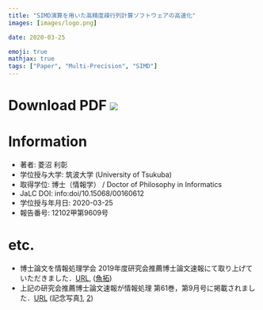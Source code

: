 ```yaml
---
title: "SIMD演算を用いた高精度疎行列計算ソフトウェアの高速化"
images: [images/logo.png]

date: 2020-03-25

emoji: true
mathjax: true
tags: ["Paper", "Multi-Precision", "SIMD"]
---
```


# Download PDF [![](https://storage.googleapis.com/numa_blog/etc/icon_pdf.png)][drthesis] 

[drthesis]: http://doi.org/10.15068/00160612

# Information
* 著者: 菱沼 利彰
* 学位授与大学: 筑波大学 (University of Tsukuba)
* 取得学位: 博士（情報学） / Doctor of Philosophy in Informatics
* JaLC DOI: info:doi/10.15068/00160612
* 学位授与年月日: 2020-03-25
* 報告番号: 12102甲第9609号

# etc.
* 博士論文を情報処理学会 2019年度研究会推薦博士論文速報にて取り上げていただきました．[URL][hakushi], ([魚拓][gyotaku])
* 上記の研究会推薦博士論文速報が情報処理 第61巻，第9月号に掲載されました．[URL][jouhou] (記念写真[1][pic2], [2][pic1])

[hakushi]: https://www.ipsj.or.jp/magazine/hakase/2019/HPC01.html
[jouhou]: https://ipsj.ixsq.nii.ac.jp/ej/?action=pages_view_main&active_action=repository_view_main_item_detail&item_id=206405&item_no=1&page_id=13&block_id=8
[gyotaku]: https://storage.googleapis.com/numa_blog/hakushi/SIMD%E6%BC%94%E7%AE%97%E3%82%92%E7%94%A8%E3%81%84%E3%81%9F%E9%AB%98%E7%B2%BE%E5%BA%A6%E7%96%8E%E8%A1%8C%E5%88%97%E8%A8%88%E7%AE%97%E3%82%BD%E3%83%95%E3%83%88%E3%82%A6%E3%82%A7%E3%82%A2%E3%81%AE%E9%AB%98%E9%80%9F%E5%8C%96-%E6%83%85%E5%A0%B1%E5%87%A6%E7%90%86%E5%AD%A6%E4%BC%9A.pdf
[pic1]: https://storage.googleapis.com/numa_blog/hakushi/IMG20200822113851.jpg
[pic2]: https://storage.googleapis.com/numa_blog/hakushi/IMG20200822113836.jpg
